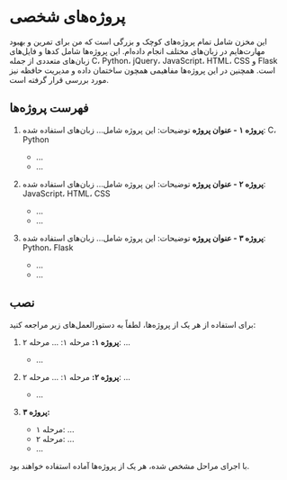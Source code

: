 # پروژه‌های شخصی

این مخزن شامل تمام پروژه‌های کوچک و بزرگی است که من برای تمرین و بهبود مهارت‌هایم در زبان‌های مختلف انجام داده‌ام. این پروژه‌ها شامل کدها و فایل‌های زبان‌های متعددی از جمله C، Python، jQuery، JavaScript، HTML، CSS و Flask است. همچنین در این پروژه‌ها مفاهیمی همچون ساختمان داده و مدیریت حافظه نیز مورد بررسی قرار گرفته است.

## فهرست پروژه‌ها

1. **پروژه ۱ - عنوان پروژه**
    توضیحات: این پروژه شامل...
    زبان‌های استفاده شده: C، Python
    - ...
    - ...

2. **پروژه ۲ - عنوان پروژه**
     توضیحات: این پروژه شامل...
     زبان‌های استفاده شده: JavaScript، HTML، CSS
    - ...
    - ...

3. **پروژه ۳ - عنوان پروژه**
     توضیحات: این پروژه شامل...
     زبان‌های استفاده شده: Python، Flask
    - ...
    - ...

## نصب

برای استفاده از هر یک از پروژه‌ها، لطفاً به دستورالعمل‌های زیر مراجعه کنید:

1. **پروژه ۱:**
     مرحله ۱: ...
     مرحله ۲: ...
    - ...

2. **پروژه ۲:**
     مرحله ۱: ...
     مرحله ۲: ...
    - ...

3. **پروژه ۳:**
    - مرحله ۱: ...
    - مرحله ۲: ...
    - ...

با اجرای مراحل مشخص شده، هر یک از پروژه‌ها آماده استفاده خواهند بود.
